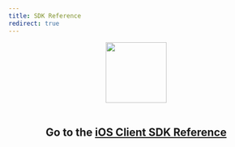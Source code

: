 ```yaml
---
title: SDK Reference
redirect: true
---
```


<center>
  <img src="/assets/images/lost.svg" alt="" width="120">
  <br><br>
  <h2>Go to the <a href="/sdk/client-sdk/ios/" target="_blank">iOS Client SDK Reference</a></h2>
</center>
